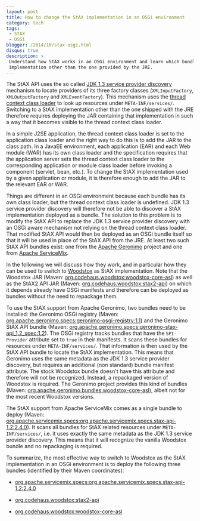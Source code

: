 ```yaml
---
layout: post
title: How to change the StAX implementation in an OSGi environment
category: tech
tags:
 - StAX
 - OSGi
blogger: /2014/10/stax-osgi.html
disqus: true
description: >
 Understand how StAX works in an OSGi environment and learn which bundles you need to deploy in order to use a StAX
 implementation other than the one provided by the JRE.
---
```


The StAX API uses the so called [JDK 1.3 service provider discovery][1] mechanism to locate providers of its three
factory classes (`XMLInputFactory`, `XMLOutputFactory` and `XMLEventFactory`). This mechanism uses the
[thread context class loader][2] to look up resources under `META-INF/services/`. Switching to a StAX implementation
other than the one shipped with the JRE therefore requires deploying the JAR containing that implementation in such
a way that it becomes visible to the thread context class loader.

In a simple J2SE application, the thread context class loader is set to the application class loader and the right way
to do this is to add the JAR to the class path. In a JavaEE environment, each application (EAR) and each Web module
(WAR) has its own class loader and the specification requires that the application server sets the thread context class
loader to the corresponding application or module class loader before invoking a component (servlet, bean, etc.). To
change the StAX implementation used by a given application or module, it is therefore enough to add the JAR to the
relevant EAR or WAR.

Things are different in an OSGi environment because each bundle has its own class loader, but the thread context class
loader is undefined. JDK 1.3 service provider discovery will therefore not be able to discover a StAX implementation
deployed as a bundle. The solution to this problem is to modify the StAX API to replace the JDK 1.3 service provider
discovery with an OSGi aware mechanism not relying on the thread context class loader. That modified StAX API would
then be deployed as an OSGi bundle itself so that it will be used in place of the StAX API from the JRE. At least two
such StAX API bundles exist: one from the [Apache Geronimo](http://geronimo.apache.org/) project and one from
[Apache ServiceMix](http://servicemix.apache.org/).

In the following we will discuss how they work, and in particular how they can be used to switch to
[Woodstox](http://woodstox.codehaus.org/) as StAX implementation. Note that the Woodstox JAR (Maven:
[org.codehaus.woodstox:woodstox-core-asl](http://repo.maven.apache.org/maven2/org/codehaus/woodstox/woodstox-core-asl/))
as well as the StAX2 API JAR (Maven:
[org.codehaus.woodstox:stax2-api](http://repo.maven.apache.org/maven2/org/codehaus/woodstox/stax2-api/)) on which it
depends already have OSGi manifests and therefore can be deployed as bundles without the need to repackage them.

To use the StAX support from Apache Geronimo, two bundles need to be installed: the Geronimo OSGi registry (Maven:
[org.apache.geronimo.specs:geronimo-osgi-registry:1.1](http://repo.maven.apache.org/maven2/org/apache/geronimo/specs/geronimo-osgi-registry/1.1/))
and the Geronimo StAX API bundle (Maven:
[org.apache.geronimo.specs:geronimo-stax-api_1.2_spec:1.2](http://repo.maven.apache.org/maven2/org/apache/geronimo/specs/geronimo-stax-api_1.2_spec/1.2/)).
The OSGi registry tracks bundles that have the `SPI-Provider` attribute set to `true` in their manifests. It scans these
bundles for resources under `META-INF/services/`. That information is then used by the StAX API bundle to locate the
StAX implementation. This means that Geronimo uses the same metadata as the JDK 1.3 service provider discovery, but
requires an additional (non standard) bundle manifest attribute. The stock Woodstox bundle doesn't have this attribute
and therefore will not be recognized. Instead, a repackaged version of Woodstox is required. The Geronimo project
provides this kind of bundles (Maven:
[org.apache.geronimo.bundles:woodstox-core-asl](http://repo.maven.apache.org/maven2/org/apache/geronimo/bundles/woodstox-core-asl/)),
albeit not for the most recent Woodstox versions.

The StAX support from Apache ServiceMix comes as a single bundle to deploy (Maven:
[org.apache.servicemix.specs:org.apache.servicemix.specs.stax-api-1.2:2.4.0](http://repo.maven.apache.org/maven2/org/apache/servicemix/specs/org.apache.servicemix.specs.stax-api-1.2/2.4.0/)).
It scans all bundles for StAX related resources under `META-INF/services/`, i.e. it uses exactly the same metadata as
the JDK 1.3 service provider discovery. This means that it will recognize the vanilla Woodstox bundle and no
repackaging is required.

To summarize, the most effective way to switch to Woodstox as the StAX implementation in an OSGi environment is to
deploy the following three bundles (identified by their Maven coordinates):

* [org.apache.servicemix.specs:org.apache.servicemix.specs.stax-api-1.2:2.4.0](http://repo.maven.apache.org/maven2/org/apache/servicemix/specs/org.apache.servicemix.specs.stax-api-1.2/2.4.0/)

* [org.codehaus.woodstox:stax2-api](http://repo.maven.apache.org/maven2/org/codehaus/woodstox/stax2-api/)

* [org.codehaus.woodstox:woodstox-core-asl](http://repo.maven.apache.org/maven2/org/codehaus/woodstox/woodstox-core-asl/)

[1]: http://docs.oracle.com/javase/6/docs/technotes/guides/jar/jar.html#Service%20Provider
[2]: http://docs.oracle.com/javase/7/docs/api/java/lang/Thread.html#getContextClassLoader()